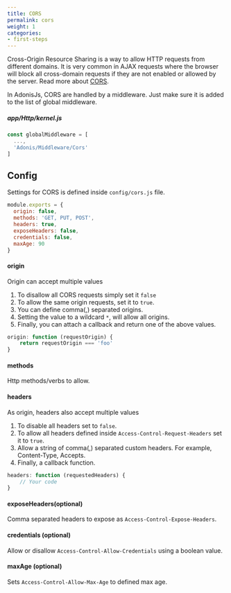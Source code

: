 ```yaml
---
title: CORS
permalink: cors
weight: 1
categories:
- first-steps
---
```


Cross-Origin Resource Sharing is a way to allow HTTP requests from different domains. It is very common in AJAX requests where the browser will block all cross-domain requests if they are not enabled or allowed by the server. Read more about [CORS](https://developer.mozilla.org/en-US/docs/Web/HTTP/Access_control_CORS).

In AdonisJs, CORS are handled by a middleware. Just make sure it is added to the list of global middleware.

##### app/Http/kernel.js

```javascript
const globalMiddleware = [
  ...,
  'Adonis/Middleware/Cors'
]
```

## Config

Settings for CORS is defined inside `config/cors.js` file.

```javascript
module.exports = {
  origin: false,
  methods: 'GET, PUT, POST',
  headers: true,
  exposeHeaders: false,
  credentials: false,
  maxAge: 90
}
```

#### origin

Origin can accept multiple values

1. To disallow all CORS requests simply set it `false`
2. To allow the same origin requests, set it to `true`.
3. You can define comma(,) separated origins.
4. Setting the value to a wildcard `*`, will allow all origins.
5. Finally, you can attach a callback and return one of the above values.

```javascript
origin: function (requestOrigin) {
	return requestOrigin === 'foo'
}
```

#### methods

Http methods/verbs to allow.

#### headers

As origin, headers also accept multiple values

1. To disable all headers set to `false`.
2. To allow all headers defined inside `Access-Control-Request-Headers` set it to `true`.
3. Allow a string of comma(,) separated custom headers. For example, Content-Type, Accepts.
4. Finally, a callback function.

```javascript
headers: function (requestedHeaders) {
	// Your code
}
```

#### exposeHeaders(optional)

Comma separated headers to expose as `Access-Control-Expose-Headers`.

#### credentials (optional)

Allow or disallow `Access-Control-Allow-Credentials` using a boolean value.

#### maxAge (optional)

Sets `Access-Control-Allow-Max-Age` to defined max age.